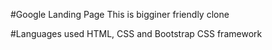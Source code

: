 #Google Landing Page
This is bigginer  friendly clone 


#Languages used
HTML, CSS and Bootstrap CSS framework
